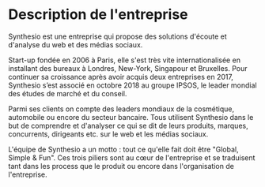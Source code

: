 # Description de l'entreprise

Synthesio est une entreprise qui propose des solutions d'écoute et d'analyse du
web et des médias sociaux.

Start-up fondée en 2006 à Paris, elle s'est très vite internationalisée en
installant des bureaux à Londres, New-York, Singapour et Bruxelles. Pour
continuer sa croissance après avoir acquis deux entreprises en 2017, Synthesio
s’est associé en octobre 2018 au groupe IPSOS, le leader mondial des études de
marché et du conseil.

Parmi ses clients on compte des leaders mondiaux de la cosmétique, automobile ou
encore du secteur bancaire. Tous utilisent Synthesio dans le but de comprendre
et d'analyser ce qui se dit de leurs produits, marques, concurrents, dirigeants
etc. sur le web et les médias sociaux.

L'équipe de Synthesio a un motto : tout ce qu'elle fait doit être "Global,
Simple & Fun". Ces trois piliers sont au cœur de l'entreprise et se traduisent
tant dans les process que le produit ou encore dans l'organisation de
l'entreprise.
